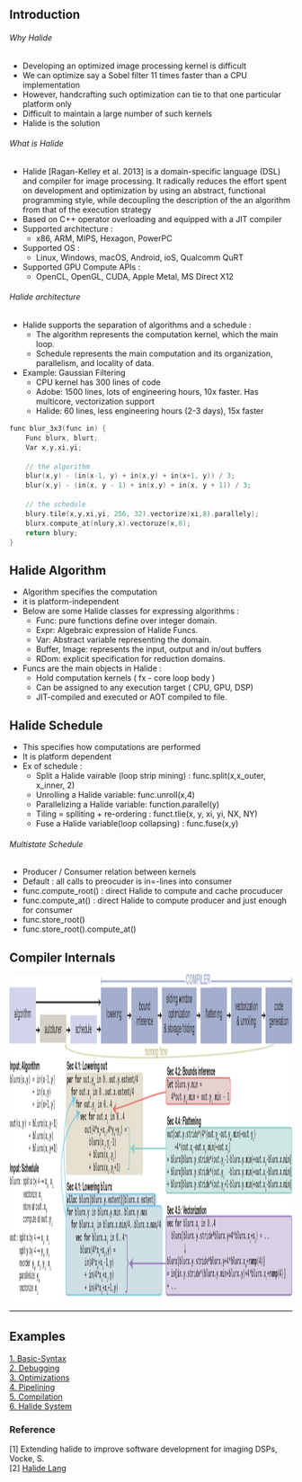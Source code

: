 ## Introduction

###### Why Halide
- Developing an optimized image processing kernel is difficult
- We can optimize say a Sobel filter 11 times faster than a CPU implementation
- However, handcrafting such optimization can tie to that one particular platform only
- Difficult to maintain a large number of such kernels
- Halide is the solution

###### What is Halide
- Halide [Ragan-Kelley et al. 2013] is a domain-specific language (DSL) and compiler for
image processing. It radically reduces the effort spent on development and optimization by
using an abstract, functional programming style, while decoupling the description of the
an algorithm from that of the execution strategy 
- Based on C++ operator overloading and equipped with a JIT compiler
- Supported architecture : 
   - x86, ARM, MIPS, Hexagon, PowerPC
- Supported OS :
   - Linux, Windows, macOS, Android, ioS, Qualcomm QuRT
- Supported GPU Compute APIs :
   - OpenCL, OpenGL, CUDA, Apple Metal, MS Direct X12
  
###### Halide architecture
- Halide supports the separation of algorithms and a schedule :
   - The algorithm represents the computation kernel, which the main loop.
   - Schedule represents the main computation and its organization, parallelism, and locality of data.
- Example: Gaussian Filtering
   - CPU kernel has 300 lines of code
   - Adobe: 1500 lines, lots of engineering hours, 10x faster. Has multicore, vectorization support
   - Halide: 60 lines, less engineering hours (2-3 days), 15x faster


```C++
func blur_3x3(func in) {
    Func blurx, blurt;
    Var x,y,xi,yi;

    // the algorithm
    blur(x,y) - (in(x-1, y) + in(x,y) + in(x+1, y)) / 3;
    blur(x,y) - (in(x, y - 1) + in(x,y) + in(x, y + 1)) / 3;

    // the schedule
    blury.tile(x,y,xi,yi, 256, 32).vectorize)xi,8).parallely);
    blurx.compute_at(nlury,x).vectoruze(x,8);
    return blury;
}
```

## Halide Algorithm

- Algorithm specifies the computation
- it is platform-independent
- Below are some Halide classes  for expressing algorithms :
   - Func: pure functions define over integer domain.
   - Expr: Algebraic expression of Halide Funcs.
   - Var: Abstract variable representing the domain.
   - Buffer, Image: represents the input, output and in/out buffers
   - RDom: explicit specification for reduction domains.
- Funcs are the main objects in Halide :
   - Hold computation kernels ( fx - core loop body )
   - Can be assigned to any execution target ( CPU, GPU, DSP)
   - JIT-compiled and executed or AOT compiled to file.



## Halide Schedule

- This specifies how computations are performed
- It is platform dependent
- Ex of schedule : 
  - Split a Halide vairable (loop strip mining) : func.split(x,x_outer, x_inner, 2)
  - Unrolling a Halide variable: func.unroll(x,4)
  - Parallelizing a Halide variable: function.parallel(y)
  - Tiling = splliting + re-ordering : funct.tlie(x, y, xi, yi, NX, NY)
  - Fuse a Halide variable(loop collapsing) : func.fuse(x,y)

###### Multistate Schedule
- Producer / Consumer relation between kernels
- Default : all calls to preocuder is in=-lines into consumer
- func.compute_root() : direct Halide to compute and cache procuducer
- func.compute_at() : direct Halide to compute producer and just enough for consumer
- func.store_root()
- func.store_root().compute_at()
  

## Compiler Internals
<img src="./resources/hld.png" height="600"> 


## Examples

[1. Basic-Syntax](./resources/basic.cpp)  
[2. Debugging](./resources/basic.cpp)  
[3. Optimizations](./resources/basic.cpp)  
[4. Pipelining](./resources/basic.cpp)  
[5. Compilation](./resources/basic.cpp)  
[6. Halide System](./resources/basic.cpp)  



### Reference

[1] Extending halide to improve software development for imaging DSPs, Vocke, S.  
[2] [Halide Lang](https://halide-lang.org/index.html#gettingstarted)  
 